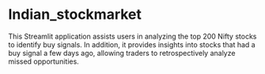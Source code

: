 # Indian_stockmarket
This Streamlit application assists users in analyzing the top 200 Nifty stocks to identify buy signals. In addition, it provides insights into stocks that had a buy signal a few days ago, allowing traders to retrospectively analyze missed opportunities.
